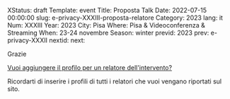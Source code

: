 XStatus: draft
Template: event
Title: Proposta Talk
Date: 2022-07-15 00:00:00
slug: e-privacy-XXXIII-proposta-relatore
Category: 2023
lang: it
Num: XXXIII
Year: 2023
City: Pisa
Where: Pisa & Videoconferenza & Streaming
When: 23-24 novembre
Season: winter
previd: 2023
prev: e-privacy-XXXII
nextid:
next:


Grazie

[Vuoi aggiungere il profilo per un relatore dell'intervento?](/e-privacy-XXXI-proposta-relatore-add.html)

Ricordarti di inserire i profili di tutti i relatori che vuoi vengano riportati sul sito.
